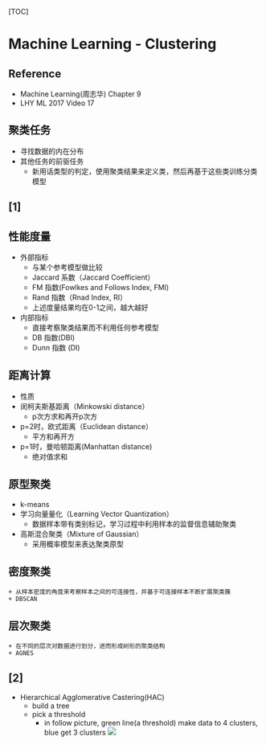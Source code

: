 [TOC]

# Machine Learning - Clustering

## Reference
+ Machine Learning(周志华) Chapter 9
+ LHY ML 2017 Video 17

## 聚类任务
+ 寻找数据的内在分布
+ 其他任务的前驱任务
	+ 新用话类型的判定，使用聚类结果来定义类，然后再基于这些类训练分类模型

[1]
---
## 性能度量
+ 外部指标
	+ 与某个参考模型做比较
	+ Jaccard 系数（Jaccard Coefficient）
	+ FM 指数(Fowlkes and Follows Index, FMI)
	+ Rand 指数（Rnad Index, RI）
	+ 上述度量结果均在0-1之间，越大越好
+ 内部指标
	+ 直接考察聚类结果而不利用任何参考模型
	+ DB 指数(DBI)
	+ Dunn 指数 (DI)

## 距离计算
+ 性质
+ 闵柯夫斯基距离（Minkowski distance）
	+ p次方求和再开p次方
+ p=2时，欧式距离（Euclidean distance）
	+ 平方和再开方
+ p=1时，曼哈顿距离(Manhattan distance)
	+ 绝对值求和

## 原型聚类
+ k-means
+ 学习向量量化（Learning Vector Quantization）
	+ 数据样本带有类别标记，学习过程中利用样本的监督信息辅助聚类
+ 高斯混合聚类（Mixture of Gaussian）
	+ 采用概率模型来表达聚类原型

## 密度聚类
	+ 从样本密度的角度来考察样本之间的可连接性，并基于可连接样本不断扩展聚类簇
	+ DBSCAN
## 层次聚类
	+ 在不同的层次对数据进行划分，进而形成树形的聚类结构
	+ AGNES

[2]
---
+ Hierarchical  Agglomerative Castering(HAC)
	+ build a tree
	+ pick a threshold
		+ in follow picture, green line(a threshold) make data to 4 clusters, blue get 3 clusters
	![](/home/apollo/Pictures/HAC1.png)